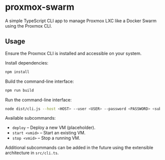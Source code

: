 # proxmox-swarm

A simple TypeScript CLI app to manage Proxmox LXC like a Docker Swarm using the Proxmox CLI.

## Usage

Ensure the Proxmox CLI is installed and accessible on your system.

Install dependencies:

```bash
npm install
```

Build the command-line interface:

```bash
npm run build
```

Run the command-line interface:

```bash
node dist/cli.js --host <HOST> --user <USER> --password <PASSWORD> <subcommand>
```

Available subcommands:

* `deploy` – Deploy a new VM (placeholder).
* `start <vmid>` – Start an existing VM.
* `stop <vmid>` – Stop a running VM.

Additional subcommands can be added in the future using the extensible architecture in `src/cli.ts`.
